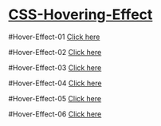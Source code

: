 # [CSS-Hovering-Effect](https://akvblue19.github.io/CSS-Hovering-Effect/)

#Hover-Effect-01 [Click here](https://akvblue19.github.io/CSS-Hovering-Effect/hover%20effect%2001/hover1.html)

#Hover-Effect-02 [Click here](https://akvblue19.github.io/CSS-Hovering-Effect/hover%20effect%2002/hover2.html)

#Hover-Effect-03 [Click here](https://akvblue19.github.io/CSS-Hovering-Effect/hover%20effect%2003/hover3.html)

#Hover-Effect-04 [Click here](https://akvblue19.github.io/CSS-Hovering-Effect/hover%20effect%2004/hover4.htm)
 
#Hover-Effect-05 [Click here](https://akvblue19.github.io/CSS-Hovering-Effect/hover%20effect%2005/hover5.html)

#Hover-Effect-06 [Click here](https://akvblue19.github.io/CSS-Hovering-Effect/hover%20effect%2006/hover6.html)
